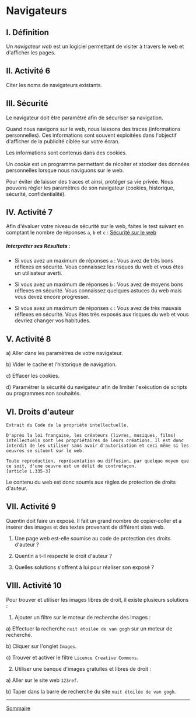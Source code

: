 # Navigateurs

## I. Définition

Un *navigateur web* est un logiciel permettant de visiter à travers le web et d'afficher les pages.

## II. Activité 6

Citer les noms de navigateurs existants.

## III. Sécurité

Le navigateur doit être paramétré afin de sécuriser sa navigation.

Quand nous navigons sur le web, nous laissons des traces (informations personnelles). Ces informations sont souvent exploitées dans l'objectif d'afficher de la publicité ciblée sur votre écran.

Les informations sont contenus dans des cookies.

Un *cookie* est un programme permettant de récolter et stocker des données personnelles lorsque nous naviguons sur le web.

Pour éviter de laisser des traces et ainsi, protéger sa vie privée. Nous pouvons régler les paramètres de son navigateur (cookies, historique, sécurité, confidentialité).

## IV. Activité 7

Afin d'évaluer votre niveau de sécurité sur le web, faites le test suivant en comptant le nombre de réponses `a`, `b` et `c` : [Sécurité sur le web](https://digistorm.app/c/7303075)

##### Interpréter ses Résultats :

- Si vous avez un maximum de réponses `a` : Vous avez de très bons réflexes en sécurité. Vous connaissez les risques du web et vous êtes un utilisateur averti.

- Si vous avez un maximum de réponses `b` : Vous avez de moyens bons réflexes en sécurité. Vous connaissez quelques astuces du web mais vous devez encore progresser.

- Si vous avez un maximum de réponses `c` : Vous avez de très mauvais réflexes en sécurité. Vous êtes très exposés aux risques du web et vous devriez changer vos habitudes.

## V. Activité 8

a) Aller dans les paramètres de votre navigateur.

b) Vider le cache et l'historique de navigation.

c) Effacer les cookies.

d) Paramétrer la sécurité du navigateur afin de limiter l'exécution de scripts ou programmes non souhaités.

## VI. Droits d'auteur

```
Extrait du Code de la propriété intellectuelle.

D'après la loi française, les créateurs (livres, musiques, films) intellectuels sont les propriétaires de leurs créations. Il est donc interdit de les utiliser sans avoir d'autorisation et ceci même si les oeuvres se situent sur le web.

Toute reproduction, représentation ou diffusion, par quelque moyen que ce soit, d'une oeuvre est un délit de contrefaçon.
[article L.335-3]
```

Le contenu du web est donc soumis aux règles de protection de droits d'auteur.

## VII. Activité 9

Quentin doit faire un exposé. Il fait un grand nombre de copier-coller et a insérer des images et des textes provenant de différent sites web.

1. Une page web est-elle soumise au code de protection des droits d'auteur ?

2. Quentin a t-il respecté le droit d'auteur ?

3. Quelles solutions s'offrent à lui pour réaliser son exposé ?

## VIII. Activité 10

Pour trouver et utiliser les images libres de droit, il existe plusieurs solutions :

1. Ajouter un filtre sur le moteur de recherche des images :

a) Effectuer la recherche `nuit étoilée de van gogh` sur un moteur de recherche.

b) Cliquer sur l'onglet `Images`.

c) Trouver et activer le filtre `Licence Creative Commons`.

2. Utiliser une banque d'images gratuites et libres de droit :

a) Aller sur le site web `123ref`.

b) Taper dans la barre de recherche du site `nuit étoilée de van gogh`.

________________

[Sommaire](./../README.md)